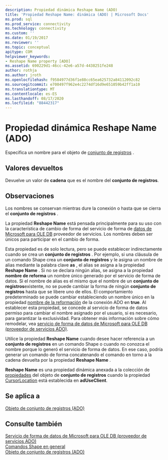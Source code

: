 ```yaml
---
description: Propiedad dinámica Reshape Name (ADO)
title: 'Propiedad Reshape Name: dinámica (ADO) | Microsoft Docs'
ms.prod: sql
ms.prod_service: connectivity
ms.technology: connectivity
ms.custom: ''
ms.date: 01/19/2017
ms.reviewer: ''
ms.topic: conceptual
apitype: COM
helpviewer_keywords:
- Reshape Name property [ADO]
ms.assetid: 690229d1-46cc-42e6-a57d-4438251fe248
author: rothja
ms.author: jroth
ms.openlocfilehash: f9584977d36f1e88cc65ea625732a84112092c82
ms.sourcegitcommit: e700497f962e4c2274df16d9e651059b42ff1a10
ms.translationtype: MT
ms.contentlocale: es-ES
ms.lasthandoff: 08/17/2020
ms.locfileid: "88442317"
---
```

# <a name="reshape-name-property-dynamic-ado"></a>Propiedad dinámica Reshape Name (ADO)
Especifica un nombre para el objeto de [conjunto de registros](../../../ado/reference/ado-api/recordset-object-ado.md) .  
  
## <a name="return-values"></a>Valores devueltos  
 Devuelve un valor de **cadena** que es el nombre del **conjunto de registros**.  
  
## <a name="remarks"></a>Observaciones  
 Los nombres se conservan mientras dure la conexión o hasta que se cierra el **conjunto de registros** .  
  
 La propiedad **Reshape Name** está pensada principalmente para su uso con la característica de cambio de forma del servicio de forma de [datos de Microsoft para OLE DB](../../../ado/guide/appendixes/microsoft-data-shaping-service-for-ole-db-ado-service-provider.md) proveedor de servicios. Los nombres deben ser únicos para participar en el cambio de forma.  
  
 Esta propiedad es de solo lectura, pero se puede establecer indirectamente cuando se crea un **conjunto de registros** . Por ejemplo, si una cláusula de un comando Shape crea un **conjunto de registros** y le asigna un nombre de alias mediante la palabra clave **as** , el alias se asigna a la propiedad **Reshape Name** . Si no se declara ningún alias, se asigna a la propiedad **nombre de reforma** un nombre único generado por el servicio de forma de datos. Si el nombre de alias es el mismo que el nombre de un **conjunto de registros**existente, no se puede cambiar la forma de ningún **conjunto de registros** hasta que se libere uno de ellos. El comportamiento predeterminado se puede cambiar estableciendo un nombre único en la propiedad [nombre de la reformación](../../../ado/reference/ado-api/reshape-name-property-dynamic-ado.md) de la conexión ADO en **true**. Al establecer esta propiedad, se concede al servicio de forma de datos permiso para cambiar el nombre asignado por el usuario, si es necesario, para garantizar la exclusividad. Para obtener más información sobre cómo remodelar, vea [servicio de forma de datos de Microsoft para OLE DB (proveedor de servicios ADO)](../../../ado/guide/appendixes/microsoft-data-shaping-service-for-ole-db-ado-service-provider.md).  
  
 Utilice la propiedad **Reshape Name** cuando desee hacer referencia a un **conjunto de registros** en un comando Shape o cuando no conozca el nombre porque lo generó el servicio de forma de datos. En ese caso, podría generar un comando de forma concatenando el comando en torno a la cadena devuelta por la propiedad **Reshape Name** .  
  
 **Reshape Name** es una propiedad dinámica anexada a la colección de [propiedades](../../../ado/reference/ado-api/properties-collection-ado.md) del objeto de **conjunto de registros** cuando la propiedad [CursorLocation](../../../ado/reference/ado-api/cursorlocation-property-ado.md) está establecida en **adUseClient**.  
  
## <a name="applies-to"></a>Se aplica a  
 [Objeto de conjunto de registros (ADO)](../../../ado/reference/ado-api/recordset-object-ado.md)  
  
## <a name="see-also"></a>Consulte también  
 [Servicio de forma de datos de Microsoft para OLE DB (proveedor de servicios ADO)](../../../ado/guide/appendixes/microsoft-data-shaping-service-for-ole-db-ado-service-provider.md)   
 [Comandos Shape en general](../../../ado/guide/data/shape-commands-in-general.md)   
 [Objeto de conjunto de registros (ADO)](../../../ado/reference/ado-api/recordset-object-ado.md)

